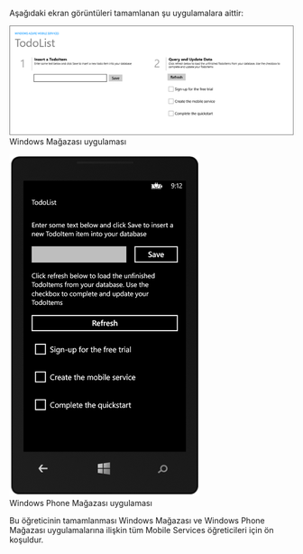 
Aşağıdaki ekran görüntüleri tamamlanan şu uygulamalara aittir:

![](./media/mobile-services-windows-universal-get-started/mobile-quickstart-completed.png)
<br/>Windows Mağazası uygulaması

![](./media/mobile-services-windows-universal-get-started/mobile-quickstart-completed-wp8.png)
<br/>Windows Phone Mağazası uygulaması

Bu öğreticinin tamamlanması Windows Mağazası ve Windows Phone Mağazası uygulamalarına ilişkin tüm Mobile Services öğreticileri için ön koşuldur. 


<!--HONumber=Jun16_HO2-->


